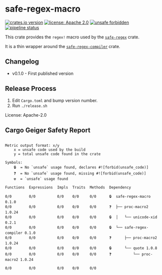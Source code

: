 # safe-regex-macro

[![crates.io version](https://img.shields.io/crates/v/safe-regex-macro.svg)](https://crates.io/crates/safe-regex-macro)
[![license: Apache 2.0](https://gitlab.com/leonhard-llc/safe-regex-rs/safe-regex-macro/-/raw/main/license-apache-2.0.svg)](http://www.apache.org/licenses/LICENSE-2.0)
[![unsafe forbidden](https://gitlab.com/leonhard-llc/safe-regex-rs/safe-regex-macro/-/raw/main/unsafe-forbidden-success.svg)](https://github.com/rust-secure-code/safety-dance/)
[![pipeline status](https://gitlab.com/leonhard-llc/safe-regex-rs/badges/main/pipeline.svg)](https://gitlab.com/leonhard-llc/safe-regex-rs/-/pipelines)

This crate provides the `regex!` macro used by the
[`safe-regex`](https://crates.io/crates/safe-regex) crate.

It is a thin wrapper around the
[`safe-regex-compiler`](https://crates.io/crates/safe-regex-compiler)
crate.

## Changelog
- v0.1.0 - First published version

## Release Process
1. Edit `Cargo.toml` and bump version number.
1. Run `./release.sh`

License: Apache-2.0
## Cargo Geiger Safety Report
```

Metric output format: x/y
    x = unsafe code used by the build
    y = total unsafe code found in the crate

Symbols: 
    🔒  = No `unsafe` usage found, declares #![forbid(unsafe_code)]
    ❓  = No `unsafe` usage found, missing #![forbid(unsafe_code)]
    ☢️  = `unsafe` usage found

Functions  Expressions  Impls  Traits  Methods  Dependency

0/0        0/0          0/0    0/0     0/0      🔒  safe-regex-macro 0.1.0
0/0        0/0          0/0    0/0     0/0      ❓  ├── proc-macro2 1.0.24
0/0        0/0          0/0    0/0     0/0      🔒  │   └── unicode-xid 0.2.1
0/0        0/0          0/0    0/0     0/0      🔒  └── safe-regex-compiler 0.1.0
0/0        0/0          0/0    0/0     0/0      ❓      ├── proc-macro2 1.0.24
0/0        0/0          0/0    0/0     0/0      🔒      └── quote 1.0.8
0/0        0/0          0/0    0/0     0/0      ❓          └── proc-macro2 1.0.24

0/0        0/0          0/0    0/0     0/0    

```
